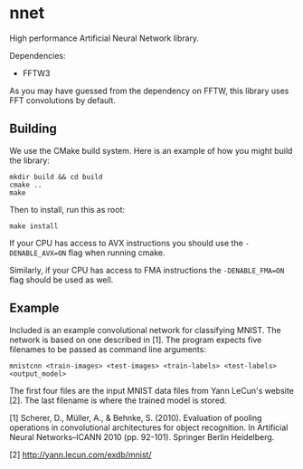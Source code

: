 nnet
====

High performance Artificial Neural Network library.

Dependencies:
* FFTW3

As you may have guessed from the dependency on FFTW, this library uses FFT convolutions by default.

Building
--------

We use the CMake build system. Here is an example of how you might build the library:

	mkdir build && cd build
	cmake ..
	make
	
Then to install, run this as root:

	make install

If your CPU has access to AVX instructions you should use the `-DENABLE_AVX=ON` flag when running cmake.

Similarly, if your CPU has access to FMA instructions the `-DENABLE_FMA=ON` flag should be used as well.

Example
-------

Included is an example convolutional network for classifying MNIST. The network is based on one described in [1]. The program expects five filenames to be passed as command line arguments:

`mnistcnn <train-images> <test-images> <train-labels> <test-labels> <output_model>`

The first four files are the input MNIST data files from Yann LeCun's website [2]. The last filename is where the trained model is stored.

[1] Scherer, D., Müller, A., & Behnke, S. (2010). Evaluation of pooling operations in convolutional architectures for object recognition. In Artificial Neural Networks–ICANN 2010 (pp. 92-101). Springer Berlin Heidelberg.

[2] http://yann.lecun.com/exdb/mnist/
